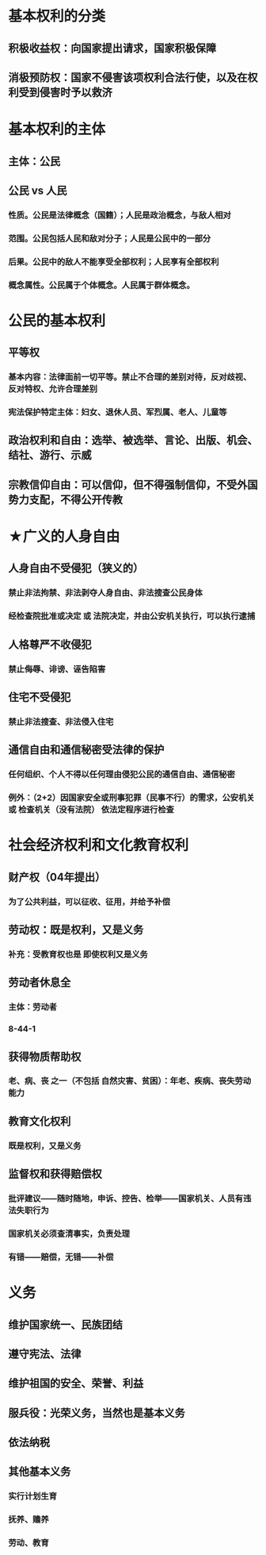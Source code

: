 # 基本权利的分类
## 积极收益权：向国家提出请求，国家积极保障
## 消极预防权：国家不侵害该项权利合法行使，以及在权利受到侵害时予以救济
# 基本权利的主体
## 主体：公民
## 公民 vs 人民
### 性质。公民是法律概念（国籍）；人民是政治概念，与敌人相对
### 范围。公民包括人民和敌对分子；人民是公民中的一部分
### 后果。公民中的敌人不能享受全部权利；人民享有全部权利
### 概念属性。公民属于个体概念。人民属于群体概念。
# 公民的基本权利
## 平等权
### 基本内容：法律面前一切平等。禁止不合理的差别对待，反对歧视、反对特权、允许合理差别
### 宪法保护特定主体：妇女、退休人员、军烈属、老人、儿童等
## 政治权利和自由：选举、被选举、言论、出版、机会、结社、游行、示威
## 宗教信仰自由：可以信仰，但不得强制信仰，不受外国势力支配，不得公开传教
# ★广义的人身自由
## 人身自由不受侵犯（狭义的）
### 禁止非法拘禁、非法剥夺人身自由、非法搜查公民身体
### 经检查院批准或决定 或 法院决定，并由公安机关执行，可以执行逮捕
## 人格尊严不收侵犯
### 禁止侮辱、诽谤、诬告陷害
## 住宅不受侵犯
### 禁止非法搜查、非法侵入住宅
## 通信自由和通信秘密受法律的保护
### 任何组织、个人不得以任何理由侵犯公民的通信自由、通信秘密
### 例外：（2+2）因国家安全或刑事犯罪（民事不行）的需求，公安机关 或 检查机关（没有法院） 依法定程序进行检查
# 社会经济权利和文化教育权利
## 财产权（04年提出）
### 为了公共利益，可以征收、征用，并给予补偿
## 劳动权：既是权利，又是义务
### 补充：受教育权也是 即使权利又是义务
## 劳动者休息全
### 主体：劳动者
### 8-44-1
## 获得物质帮助权
### 老、病、丧 之一（不包括 自然灾害、贫困）：年老、疾病、丧失劳动能力
## 教育文化权利
### 既是权利，又是义务
## 监督权和获得赔偿权
### 批评建议——随时随地，申诉、控告、检举——国家机关、人员有违法失职行为
### 国家机关必须查清事实，负责处理
### 有错——赔偿，无错——补偿
# 义务
## 维护国家统一、民族团结
## 遵守宪法、法律
## 维护祖国的安全、荣誉、利益
## 服兵役：光荣义务，当然也是基本义务
## 依法纳税
## 其他基本义务
### 实行计划生育
### 抚养、赡养
### 劳动、教育